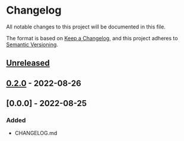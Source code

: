 # Changelog

All notable changes to this project will be documented in this file.

The format is based on [Keep a Changelog](https://keepachangelog.com/en/1.0.0/),
and this project adheres to [Semantic Versioning](https://semver.org/spec/v2.0.0.html).

## [Unreleased]

## [0.2.0] - 2022-08-26

## [0.0.0] - 2022-08-25

### Added

-   CHANGELOG.md

[Unreleased]: https://github.com/Knerd/github-actions/compare/0.2.0...HEAD

[0.2.0]: https://github.com/Knerd/github-actions/compare/0.0.0...0.2.0
